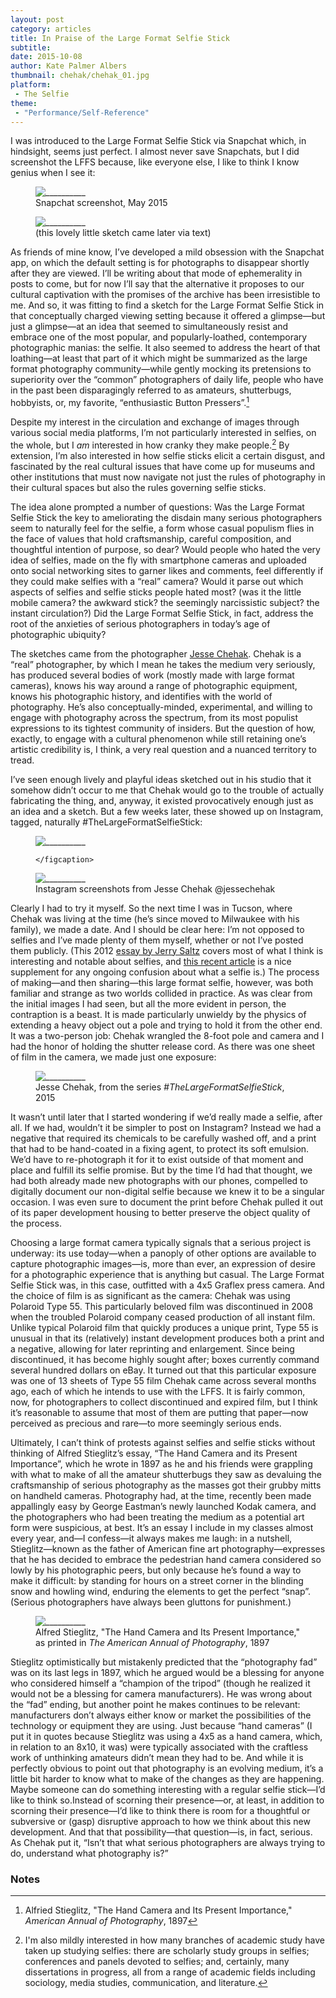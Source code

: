 ```yaml
---
layout: post
category: articles
title: In Praise of the Large Format Selfie Stick
subtitle:
date: 2015-10-08
author: Kate Palmer Albers
thumbnail: chehak/chehak_01.jpg
platform: 
 - The Selfie
theme:
 - "Performance/Self-Reference"
---
```

I was introduced to the Large Format Selfie Stick via Snapchat which, in hindsight, seems just perfect. I almost never save Snapchats, but I did screenshot the LFFS because, like everyone else, I like to think I know genius when I see it:

<figure class="figure-md">
	<img src="../assets/images/chehak/Chehak_LFFS_Snapchat_cropped.jpg" alt="__________" />
	<figcaption>
		Snapchat screenshot, May 2015
	</figcaption>
</figure>

<figure class="figure-md">
	<img src="../assets/images/chehak/Chehak_LFFS_drawing.jpg" alt="__________" />
	<figcaption>
		(this lovely little sketch came later via text)
	</figcaption>
</figure>

 As friends of mine know, I’ve developed a mild obsession with the Snapchat app, on which the default setting is for photographs to disappear shortly after they are viewed. I’ll be writing about that mode of ephemerality in posts to come, but for now I’ll say that the alternative it proposes to our cultural captivation with the promises of the archive has been irresistible to me. And so, it was fitting to find a sketch for the Large Format Selfie Stick in that conceptually charged viewing setting because it offered a glimpse—but just a glimpse—at an idea that seemed to simultaneously resist and embrace one of the most popular, and popularly-loathed, contemporary photographic manias: the selfie. It also seemed to address the heart of that loathing—at least that part of it which might be summarized as the large format photography community—while gently mocking its pretensions to superiority over the “common” photographers of daily life, people who have in the past been disparagingly referred to as amateurs, shutterbugs, hobbyists, or, my favorite, “enthusiastic Button Pressers”.[^1]

Despite my interest in the circulation and exchange of images through various social media platforms, I’m not particularly interested in selfies, on the whole, but I *am* interested in how cranky they make people.[^2] By extension, I’m also interested in how selfie sticks elicit a certain disgust, and fascinated by the real cultural issues that have come up for museums and other institutions that must now navigate not just the rules of photography in their cultural spaces but also the rules governing selfie sticks. 

The idea alone prompted a number of questions: Was the Large Format Selfie Stick the key to ameliorating the disdain many serious photographers seem to naturally feel for the selfie, a form whose casual populism flies in the face of values that hold craftsmanship, careful composition, and thoughtful intention of purpose, so dear? Would people who hated the very idea of selfies, made on the fly with smartphone cameras and uploaded onto social networking sites to garner likes and comments, feel differently if they could make selfies with a “real” camera? Would it parse out which aspects of selfies and selfie sticks people hated most? (was it the little mobile camera? the awkward stick? the seemingly narcissistic subject? the instant circulation?)  Did the Large Format Selfie Stick, in fact, address the root of the anxieties of serious photographers in today’s age of photographic ubiquity?  

The sketches came from the photographer [Jesse Chehak](http://www.jessechehak.com/). Chehak is a “real” photographer, by which I mean he takes the medium very seriously, has produced several bodies of work (mostly made with large format cameras), knows his way around a range of photographic equipment, knows his photographic history, and identifies with the world of photography. He’s also conceptually-minded, experimental, and willing to engage with photography across the spectrum, from its most populist expressions to its tightest community of insiders. But the question of how, exactly, to engage with a cultural phenomenon while still retaining one’s artistic credibility is, I think, a very real question and a nuanced territory to tread.

I’ve seen enough lively and playful ideas sketched out in his studio that it somehow didn’t occur to me that Chehak would go to the trouble of actually fabricating the thing, and, anyway, it existed provocatively enough just as an idea and a sketch. But a few weeks later, these showed up on Instagram, tagged, naturally #TheLargeFormatSelfieStick:

<figure class="figure-md">
	<img src="../assets/images/chehak/Chehak_with_LFFS_cropped.jpg" alt="__________" />
	<figcaption>
		
	</figcaption>
</figure>



<figure class="figure-md">
	<img src="../assets/images/chehak/chehak_01_cropped.jpg" alt="__________" />
	<figcaption>
		Instagram screenshots from Jesse Chehak @jessechehak
	</figcaption>
</figure>

Clearly I had to try it myself. So the next time I was in Tucson, where Chehak was living at the time (he’s since moved to Milwaukee with his family), we made a date. And I should be clear here: I’m not opposed to selfies and I’ve made plenty of them myself, whether or not I’ve posted them publicly. (This 2012 [essay by Jerry Saltz](http://www.vulture.com/2014/01/history-of-the-selfie.html) covers most of what I think is interesting and notable about selfies, and [this recent article](http://nyti.ms/1Vuiq8I) is a nice supplement for any ongoing confusion about what a selfie is.) The process of making—and then sharing—this large format selfie, however, was both familiar and strange as two worlds collided in practice. As was clear from the initial images I had seen, but all the more evident in person, the contraption is a beast. It is made particularly unwieldy by the physics of extending a heavy object out a pole and trying to hold it from the other end. It was a two-person job: Chehak wrangled the 8-foot pole and camera and I had the honor of holding the shutter release cord. As there was one sheet of film in the camera, we made just one exposure:

<figure class="figure">
	<img src="../assets/images/chehak/Chehak_print_in_housing_cropped.jpg" alt="__________" />
	<figcaption>
		Jesse Chehak, from the series <em>#TheLargeFormatSelfieStick</em>, 2015
	</figcaption>
</figure>

It wasn’t until later that I started wondering if we’d really made a selfie, after all. If we had, wouldn’t it be simpler to post on Instagram? Instead we had a negative that required its chemicals to be carefully washed off, and a print that had to be hand-coated in a fixing agent, to protect its soft emulsion. We’d have to re-photograph it for it to exist outside of that moment and place and fulfill its selfie promise. But by the time I’d had that thought, we had both already made new photographs with our phones, compelled to digitally document our non-digital selfie because we knew it to be a singular occasion. I was even sure to document the print before Chehak pulled it out of its paper development housing to better preserve the object quality of the process.  

Choosing a large format camera typically signals that a serious project is underway: its use today—when a panoply of other options are available to capture photographic images—is, more than ever, an expression of desire for a photographic experience that is anything but casual. The Large Format Selfie Stick was, in this case, outfitted with a 4x5 Graflex press camera. And the choice of film is as significant as the camera: Chehak was using Polaroid Type 55. This particularly beloved film was discontinued in 2008 when the troubled Polaroid company ceased production of all instant film. Unlike typical Polaroid film that quickly produces a unique print, Type 55 is unusual in that its (relatively) instant development produces both a print and a negative, allowing for later reprinting and enlargement. Since being discontinued, it has become highly sought after; boxes currently command several hundred dollars on eBay. It turned out that this particular exposure was one of 13 sheets of Type 55 film Chehak came across several months ago, each of which he intends to use with the LFFS. It is fairly common, now, for photographers to collect discontinued and expired film, but I think it’s reasonable to assume that most of them are putting that paper—now perceived as precious and rare—to more seemingly serious ends. 

Ultimately, I can’t think of protests against selfies and selfie sticks without thinking of Alfred Stieglitz’s essay, “The Hand Camera and its Present Importance”, which he wrote in 1897 as he and his friends were grappling with what to make of all the amateur shutterbugs they saw as devaluing the craftsmanship of serious photography as the masses got their grubby mitts on handheld cameras. Photography had, at the time, recently been made appallingly easy by George Eastman’s newly launched Kodak camera, and the photographers who had been treating the medium as a potential art form were suspicious, at best. It’s an essay I include in my classes almost every year, and—I confess—it always makes me laugh: in a nutshell, Stieglitz—known as the father of American fine art photography—expresses that he has decided to embrace the pedestrian hand camera considered so lowly by his photographic peers, but only because he’s found a way to make it difficult: by standing for hours on a street corner in the blinding snow and howling wind, enduring the elements to get the perfect “snap”. (Serious photographers have always been gluttons for punishment.)

<figure class="figure-md">
	<img src="../assets/images/chehak/Stieglitz_HandCamera_essay.jpg" alt="__________" />
	<figcaption>
		Alfred Stieglitz, "The Hand Camera and Its Present Importance," as printed in <em>The American Annual of Photography</em>, 1897
	</figcaption>
</figure>

Stieglitz optimistically but mistakenly predicted that the “photography fad” was on its last legs in 1897, which he argued would be a blessing for anyone who considered himself a “champion of the tripod” (though he realized it would not be a blessing for camera manufacturers). He was wrong about the “fad” ending, but another point he makes continues to be relevant: manufacturers don’t always either know or market the possibilities of the technology or equipment they are using. Just because “hand cameras” (I put it in quotes because Stieglitz was using a 4x5 as a hand camera, which, in relation to an 8x10, it was) were typically associated with the craftless work of unthinking amateurs didn’t mean they had to be. And while it is perfectly obvious to point out that photography is an evolving medium, it’s a little bit harder to know what to make of the changes as they are happening. Maybe someone can do something interesting with a regular selfie stick—I’d like to think so.Instead of scorning their presence—or, at least, in addition to scorning their presence—I’d like to think there is room for a thoughtful or subversive or (gasp) disruptive approach to how we think about this new development. And that that possibility—that question—is, in fact, serious. As Chehak put it, “Isn’t that what serious photographers are always trying to do, understand what photography is?”

### **Notes**

[^1]: Alfried Stieglitz, "The Hand Camera and Its Present Importance," *American Annual of Photography*, 1897
[^2]: I'm also mildly interested in how many branches of academic study have taken up studying selfies: there are scholarly study groups in selfies; conferences and panels devoted to selfies; and, certainly, many dissertations in progress, all from a range of academic fields including sociology, media studies, communication, and literature.
